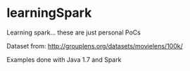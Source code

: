 # learningSpark
Learning spark... these are just personal PoCs

Dataset from: http://grouplens.org/datasets/movielens/100k/

Examples done with Java 1.7 and Spark

